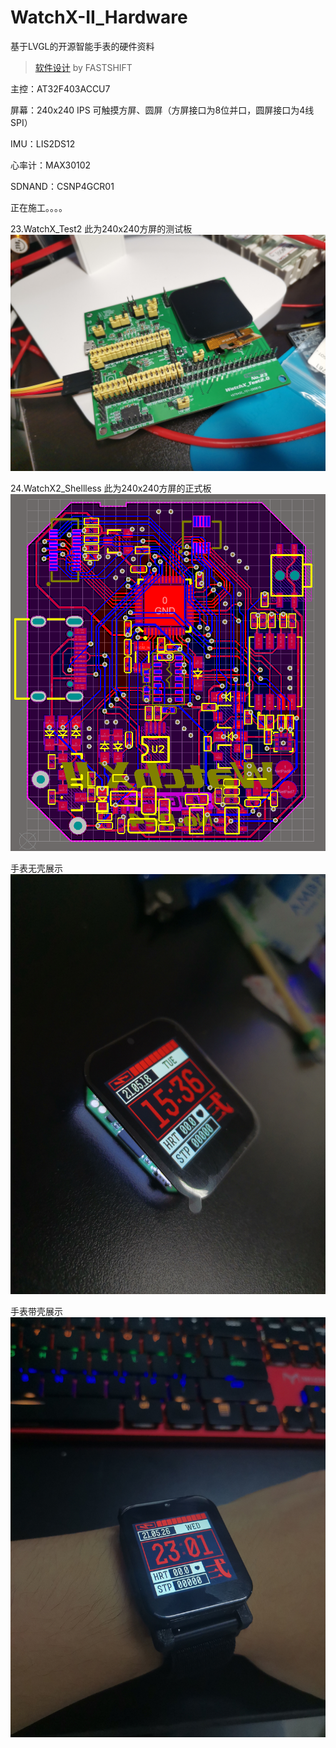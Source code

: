 # WatchX-II_Hardware

基于LVGL的开源智能手表的硬件资料
>[软件设计](https://github.com/FASTSHIFT/WatchX-II) by FASTSHIFT

主控：AT32F403ACCU7

屏幕：240x240 IPS 可触摸方屏、圆屏（方屏接口为8位并口，圆屏接口为4线SPI）

IMU：LIS2DS12

心率计：MAX30102

SDNAND：CSNP4GCR01

正在施工。。。。

23.WatchX_Test2  此为240x240方屏的测试板
![IMG_20200823_162109](https://github.com/Trigger-CN/WatchX-II_Hardware/blob/master/images/IMG_20200823_162109.jpg)

24.WatchX2_Shellless 此为240x240方屏的正式板
![20210418142456](https://github.com/Trigger-CN/WatchX-II_Hardware/blob/master/images/20210418142456.png)

手表无壳展示
![IMG_20210518_153651](https://github.com/Trigger-CN/WatchX-II_Hardware/blob/master/images/IMG_20210518_153651.jpg)

手表带壳展示
![IMG_20210527_110259](https://github.com/Trigger-CN/WatchX-II_Hardware/blob/master/images/IMG_20210527_110259.jpg)
